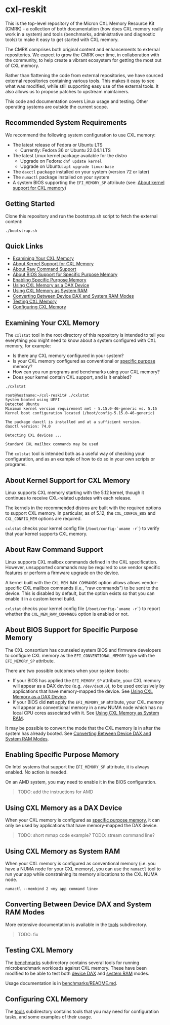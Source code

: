 # cxl-reskit

This is the top-level repository of the Micron CXL Memory Resource Kit (CMRK) - a collection of both documentation (how does CXL memory
really work in a system) and tools (benchmarks, administrative and diagnostic tools) to make it easy to get
started with CXL memory.

The CMRK comprises both original content and enhancements to external repositories.  We expect to grow the CMRK over time,
in collaboration with the community, to help create a vibrant ecosystem for getting the most out of CXL memory.

Rather than flattening the code from external repositories, we have sourced external repositories containing
various tools. This makes it easy to see what was modified, while still supporting easy use of the external
tools.  It also allows us to propose patches to upstream maintainers.

This code and documentation covers Linux usage and testing. Other operating systems are outside the current
scope.

## Recommended System Requirements

We recommend the following system configuration to use CXL memory:

- The latest release of Fedora or Ubuntu LTS
  - Currently: Fedora 36 or Ubuntu 22.04.1 LTS
- The latest Linux kernel package available for the distro
  - Upgrade on Fedora: `dnf update kernel`
  - Upgrade on Ubuntu: `apt upgrade linux-base`
- The `daxctl` package installed on your system (version 72 or later)
- The `numactl` package installed on your system
- A system BIOS supporting the `EFI_MEMORY_SP` attribute (see: [About kernel support for CXL memory](#about-kernel-support-for-cxl-memory))

## Getting Started

Clone this repository and run the bootstrap.sh script to fetch the external content:

```shell
./bootstrap.sh
```

## Quick Links

- [Examining Your CXL Memory](#examining-your-cxl-memory)
- [About Kernel Support for CXL Memory](#about-kernel-support-for-cxl-memory)
- [About Raw Command Support](#about-raw-command-support)
- [About BIOS Support for Specific Purpose Memory](#about-bios-support-for-specific-purpose-memory)
- [Enabling Specific Purpose Memory](#enabling-specific-purpose-memory)
- [Using CXL Memory as a DAX Device](#using-cxl-memory-as-a-dax-device)
- [Using CXL Memory as System RAM](#using-cxl-memory-as-system-ram)
- [Converting Between Device DAX and System RAM Modes](#converting-between-device-dax-and-system-ram-modes)
- [Testing CXL Memory](#testing-cxl-memory)
- [Configuring CXL Memory](#configuring-cxl-memory)

## Examining Your CXL Memory

The `cxlstat` tool in the root directory of this repository is intended to tell you everything you might need to know about a
system configured with CXL memory, for example:

- Is there any CXL memory configured in your system?
- Is your CXL memory configured as conventional or [specific purpose](#about-bios-support-for-specific-purpose-memory) memory?
- How can you run programs and benchmarks using your CXL memory?
- Does your kernel contain CXL support, and is it enabled?

```shell
./cxlstat
```

```text
root@hostname:~/cxl-reskit# ./cxlstat
System booted using UEFI
Detected Ubuntu
Minimum kernel version requirement met - 5.15.0-46-generic vs. 5.15
Kernel boot configuration located (/boot/config-5.15.0-46-generic)

The package daxctl is installed and at a sufficient version.
daxctl version: 74.0

Detecting CXL devices ...

Standard CXL mailbox commands may be used
```

The `cxlstat` tool is intended both as a useful way of checking your configuration, and as an example of how to
do so in your own scripts or programs.

## About Kernel Support for CXL Memory

Linux supports CXL memory starting with the 5.12 kernel, though it continues to receive
CXL-related updates with each release.

The kernels in the recommended distros are built with the required options to support CXL memory.
In particular, as of 5.12, the `CXL_CONFIG_BUS` and `CXL_CONFIG_MEM` options are required.

`cxlstat` checks your kernel config file (`` /boot/config-`uname -r` ``) to verify that your kernel
supports CXL memory.

## About Raw Command Support

Linux supports CXL mailbox commands defined in the CXL specification.
However, unsupported commands may be required to use vendor specific features or perform a firmware
upgrade on the device.

A kernel built with the `CXL_MEM_RAW_COMMANDS` option allows allows vendor-specific CXL mailbox commands
(i.e., "raw commands") to be sent to the device. This is disabled by default, but the option exists
so that you can enable it in a custom kernel build.

`cxlstat` checks your kernel config file (`` /boot/config-`uname -r` ``) to report whether the
`CXL_MEM_RAW_COMMANDS` option is enabled or not.

## About BIOS Support for Specific Purpose Memory

The CXL consortium has counseled system BIOS and firmware developers to configure CXL memory as the
`EFI_CONVENTIONAL_MEMORY` type with the `EFI_MEMORY_SP` attribute.

There are two possible outcomes when your system boots:

- If your BIOS has applied the `EFI_MEMORY_SP` attribute, your CXL memory will appear as a DAX
device (e.g. `/dev/dax0.0`), to be used exclusively by applications that have memory-mapped the
device. See [Using CXL Memory as a DAX Device](#using-cxl-memory-as-a-dax-device).
- If your BIOS did **not** apply the `EFI_MEMORY_SP` attribute, your CXL memory will appear as
conventional memory in a new NUMA node which has no local CPU cores associated with it. See
[Using CXL Memory as System RAM](#using-cxl-memory-as-system-ram).

It may be possible to convert the mode that the CXL memory is in after the system has already booted.
See [Converting Between Device DAX and System RAM Modes](#converting-between-device-dax-and-system-ram-modes).

## Enabling Specific Purpose Memory

On Intel systems that support the `EFI_MEMORY_SP` attribute, it is always enabled. No action is needed.

On an AMD system, you may need to enable it in the BIOS configuration.

> TODO: add the instructions for AMD

## Using CXL Memory as a DAX Device

When your CXL memory is configured as [specific purpose memory](#about-bios-support-for-specific-purpose-memory),
it can only be used by applications that have memory-mapped the DAX device.

> TODO: short mmap code example?
> TODO: stream command line?

## Using CXL Memory as System RAM

When your CXL memory is configured as conventional memory (i.e. you have a NUMA node for your CXL memory), you
can use the `numactl` tool to run your app while constraining its memory allocations to the CXL NUMA node.

```shell
numactl --membind 2 <my app command line>
```

## Converting Between Device DAX and System RAM Modes

More extensive documentation is available in the [tools](tools) subdirectory.

> TODO: fix

## Testing CXL Memory

The [benchmarks](benchmarks) subdirectory contains several tools for running microbenchmark workloads against
CXL memory. These have been modified to be able to test both [device DAX](#using-cxl-memory-as-a-dax-device)
and [system RAM](#using-cxl-memory-as-system-ram) modes.

Usage documentation is in [benchmarks/README.md](benchmarks/README.md).

## Configuring CXL Memory

The [tools](tools) subdirectory contains tools that you may need for configuration tasks, and some
examples of their usage.
